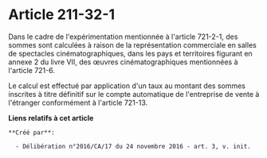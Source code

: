 # Article 211-32-1

Dans le cadre de l'expérimentation mentionnée à l'article 721-2-1, des  sommes sont calculées à raison de la représentation
commerciale en  salles de spectacles cinématographiques, dans les pays et territoires  figurant en annexe 2 du livre VII, des
œuvres cinématographiques  mentionnées à l'article 721-6.

Le calcul est effectué par application d'un  taux au montant des sommes inscrites à titre définitif sur le compte
automatique de l'entreprise de vente à l'étranger conformément à  l'article 721-13.

**Liens relatifs à cet article**

	**Créé par**:

	  - Délibération n°2016/CA/17 du 24 novembre 2016 - art. 3, v. init.

